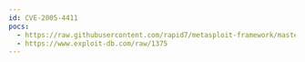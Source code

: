 ```yaml
---
id: CVE-2005-4411
pocs:
  - https://raw.githubusercontent.com/rapid7/metasploit-framework/master/modules/exploits/windows/misc/mercury_phonebook.rb
  - https://www.exploit-db.com/raw/1375
---
```


